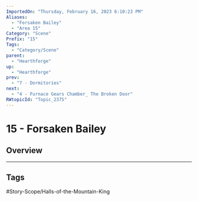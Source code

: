 ```yaml
---
ImportedOn: "Thursday, February 16, 2023 6:10:23 PM"
Aliases:
  - "Forsaken Bailey"
  - "Area 15"
Category: "Scene"
Prefix: "15"
Tags:
  - "Category/Scene"
parent:
  - "Hearthforge"
up:
  - "Hearthforge"
prev:
  - "7 - Dormitories"
next:
  - "4 - Furnace Gears Chamber_ The Broken Door"
RWtopicId: "Topic_2375"
---
```

# 15 - Forsaken Bailey
## Overview

---
## Tags
#Story-Scope/Halls-of-the-Mountain-King

